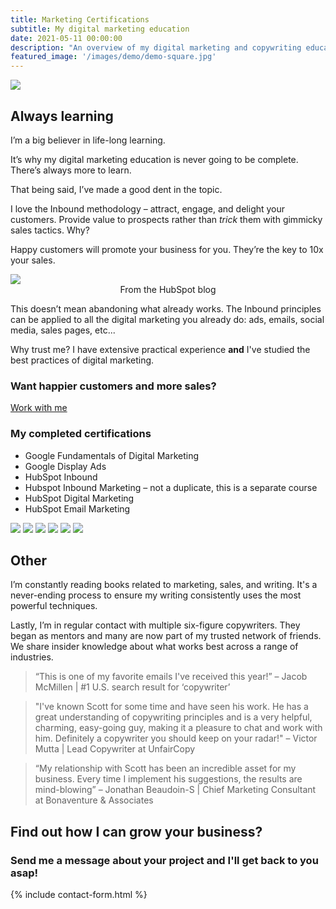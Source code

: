 ```yaml
---
title: Marketing Certifications
subtitle: My digital marketing education
date: 2021-05-11 00:00:00
description: "An overview of my digital marketing and copywriting education."
featured_image: '/images/demo/demo-square.jpg'
---
```


![](/images/demo/demo-landscape.jpg)

## Always learning

I’m a big believer in life-long learning. 

It’s why my digital marketing education is never going to be complete. There’s always more to learn. 

That being said, I’ve made a good dent in the topic.

I love the Inbound methodology – attract, engage, and delight your customers. Provide value to prospects rather than *trick* them with gimmicky sales tactics. Why?

Happy customers will promote your business for you. They’re the key to 10x your sales. 

<div class="gallery" data-columns="1">
<img src="/images/certs/flywheel.jpg">
</div>
<div align="center">From the HubSpot blog</div>

This doesn’t mean abandoning what already works. The Inbound principles can be applied to all the digital marketing you already do: ads, emails, social media, sales pages, etc...

Why trust me? I have extensive practical experience **and** I've studied the best practices of digital marketing.


### Want happier customers and more sales?
<a href="https://scott-oneill.co.uk/contact" class="button button--large">Work with me</a>

### My completed certifications

 * Google Fundamentals of Digital Marketing
 * Google Display Ads
 * HubSpot Inbound
 * Hubspot Inbound Marketing – not a duplicate, this is a separate course
 * HubSpot Digital Marketing
 * HubSpot Email Marketing

<div class="gallery" data-columns="1">
	<img src="/images/certs/InboundCert.png">
	<img src="/images/certs/digital-marketing.jpg">
	<img src="/images/certs/HubSpotDigitalAdvertising.png">
	<img src="/images/certs/HubSpotEmailMarketingCertification.png">
             <img src="/images/certs/GoogleAdsDisplayCertification.jpg">
              <img src="/images/certs/HubSpotInboundMarketing.png">
</div>

## Other
I’m constantly reading books related to marketing, sales, and writing. It's a never-ending process to ensure my writing consistently uses the most powerful techniques.

Lastly, I’m in regular contact with multiple six-figure copywriters. They began as mentors and many are now part of my trusted network of friends. We share insider knowledge about what works best across a range of industries.

<blockquote>“This is one of my favorite emails I've received this year!” –  Jacob McMillen | #1 U.S. search result for ‘copywriter’</blockquote>

<blockquote>"I've known Scott for some time and have seen his work. He has a great understanding of copywriting principles and is a very helpful, charming, easy-going guy, making it a pleasure to chat and work with him. Definitely a copywriter you should keep on your radar!" – Victor Mutta | Lead Copywriter at UnfairCopy</blockquote>

<blockquote>“My relationship with Scott has been an incredible asset for my business. Every time I implement his suggestions, the results are mind-blowing” – Jonathan Beaudoin-S | Chief Marketing Consultant at Bonaventure & Associates</blockquote>

## Find out how I can grow your business?
### Send me a message about your project and I'll get back to you asap!
{% include contact-form.html %}



